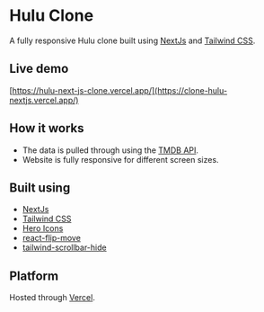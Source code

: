 # Hulu Clone
A fully responsive Hulu clone built using [NextJs](https://nextjs.org/) and [Tailwind CSS](https://tailwindcss.com/).

## Live demo
[https://hulu-next-js-clone.vercel.app/](https://clone-hulu-nextjs.vercel.app/)

## How it works
- The data is pulled through using the [TMDB API](https://www.themoviedb.org/documentation/api).
- Website is fully responsive for different screen sizes.

## Built using
- [NextJs](https://nextjs.org/)
- [Tailwind CSS](https://tailwindcss.com/)
- [Hero Icons](https://heroicons.com/)
- [react-flip-move](https://github.com/joshwcomeau/react-flip-move)
- [tailwind-scrollbar-hide](https://www.npmjs.com/package/tailwind-scrollbar-hide)

## Platform
Hosted through [Vercel](https://vercel.com/).

